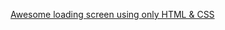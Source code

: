 [Awesome loading screen using only HTML & CSS](https://rumble.com/vfkrzf-awesome-loading-screen-using-only-html-and-css.html)